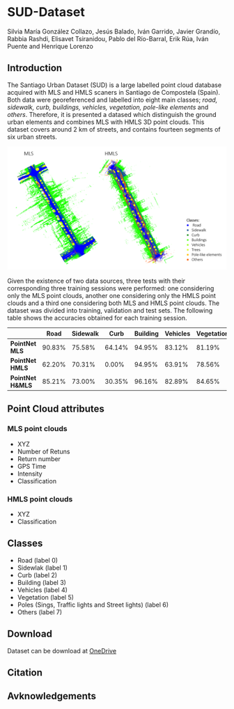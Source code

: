 # SUD-Dataset
Silvia María González Collazo, Jesús Balado, Iván Garrido, Javier Grandío, Rabbia Rashdi, Elisavet Tsiranidou, Pablo del Río-Barral, Erik Rúa, Iván Puente and Henrique Lorenzo
## Introduction
The Santiago Urban Dataset (SUD) is a large labelled point cloud database acquired with MLS and HMLS scaners in Santiago de Compostela (Spain). Both data were georeferenced and labelled into eight main classes; *road, sidewalk, curb, buildings, vehicles, vegetation, pole-like elements* and *others*. Therefore, it is presented a datased which distinguish the ground urban elements and combines MLS with HMLS 3D point clouds.
This dataset covers around 2 km of streets, and contains fourteen segments of six urban streets.

![Esto es una imagen](Image_1.png)

Given the existence of two data sources, three tests with their corresponding three training sessions were performed: one considering only the MLS point clouds, another one considering only the HMLS point clouds and a third one considering both MLS and HMLS point clouds. The dataset was divided into training, validation and test sets. The following table shows the accuracies obtained for each training session.

|                | Road | Sidewalk | Curb | Building | Vehicles | Vegetation | Poles |Others |
| ---            | ---  | ---      | ---  | ---      | ---      | ---        | ---   | ---   |
| **PointNet MLS**   |90.83%|75.58%    |64.14%|94.95%    |83.12%    |81.19%      |57.10% |23.31% |
| **PointNet HMLS**  |62.20%|70.31%    |0.00% |94.95%    |63.91%    |78.56%      |61.75% |51.69% |
| **PointNet H&MLS** |85.21%|73.00%    |30.35%|96.16%    |82.89%    |84.65%      |50.54% |45.05% |           

## Point Cloud attributes
### MLS point clouds
- XYZ
- Number of Retuns
- Return number
- GPS Time
- Intensity
- Classification

### HMLS point clouds
- XYZ
- Classification

## Classes
- Road (label 0)
- Sidewlak (label 1)
- Curb (label 2)
- Building (label 3)
- Vehicles (label 4)
- Vegetation (label 5)
- Poles (Sings, Traffic lights and Street lights) (label 6)
- Others (label 7)

## Download
Dataset can be download at [OneDrive](https://universidadevigo-my.sharepoint.com/:f:/g/personal/silvgonzalez_uvigo_gal/Em0OZC-FmxtBgrXdZgxGrewBdVgkexzcJ-SDFIYJSMRK5A?e=mZMWnZ)
## Citation

## Avknowledgements
